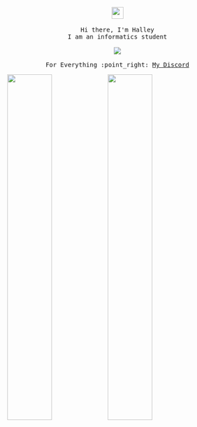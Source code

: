 <p align="center">
  <img src="https://user-images.githubusercontent.com/5679180/79618120-0daffb80-80be-11ea-819e-d2b0fa904d07.gif" width="27px">
 <br><br>
  <samp>
    Hi there, I'm Halley <br>
    I am an informatics student <br>
    <br><img src="https://count.getloli.com/get/@:vante-xyz?theme=asoul">
    <br><br> For Everything :point_right: <a href="https://discord.com/users/660551819646337027">My Discord</a>
  </samp>
</p>


<img align="left" width="45%" src="https://github-readme-stats.vercel.app/api?username=mshelovee&show_icons=true&theme=react&hide_border=true&bg_color=0D1117">
<img align="left" width="45%" src="https://github-readme-streak-stats.herokuapp.com/?user=mshelovee&theme=black-ice&hide_border=true&stroke=0000&background=0D1117">

